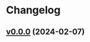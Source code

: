 # Changelog

## [v0.0.0](https://github.com/jakbytes/version_actions/compare/v0.0.0...v0.0.0) (2024-02-07)